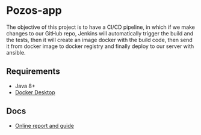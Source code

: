 # Pozos-app
The objective of this project is to have a CI/CD pipeline, in which if we make changes to our GitHub repo, Jenkins will automatically trigger the build and the tests, then it will create an image docker with the build code, then send it from docker image to docker registry and finally deploy to our server with ansible.

Requirements
------------

- Java 8+
- [Docker Desktop](https://www.docker.com/products/docker-desktop)

Docs
------------

- [Online report and guide](https://elated-charger-2ac.notion.site/Usine-Logicielle-6ba28729984e42689e332c0eb342b996) 

